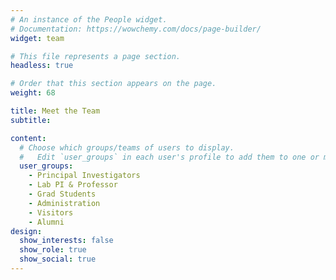 ```yaml
---
# An instance of the People widget.
# Documentation: https://wowchemy.com/docs/page-builder/
widget: team

# This file represents a page section.
headless: true

# Order that this section appears on the page.
weight: 68

title: Meet the Team
subtitle:

content:
  # Choose which groups/teams of users to display.
  #   Edit `user_groups` in each user's profile to add them to one or more of these groups.
  user_groups:
    - Principal Investigators
    - Lab PI & Professor
    - Grad Students
    - Administration
    - Visitors
    - Alumni
design:
  show_interests: false
  show_role: true
  show_social: true
---
```

